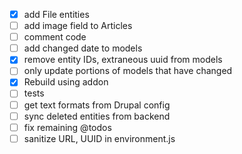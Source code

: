- [x] add File entities
- [ ] add image field to Articles
- [ ] comment code
- [ ] add changed date to models
- [x] remove entity IDs, extraneous uuid from models
- [ ] only update portions of models that have changed
- [x] Rebuild using addon
- [ ] tests
- [ ] get text formats from Drupal config
- [ ] sync deleted entities from backend
- [ ] fix remaining @todos
- [ ] sanitize URL, UUID in environment.js
